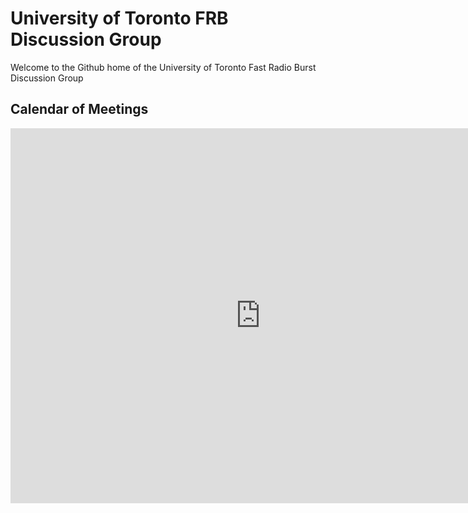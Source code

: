 # University of Toronto FRB Discussion Group

Welcome to the Github home of the University of Toronto Fast Radio Burst Discussion Group

## Calendar of Meetings

<iframe src="https://calendar.google.com/calendar/embed?title=University%20of%20Toronto%20FRB%20Discussion%20Group&amp;showPrint=0&amp;showCalendars=0&amp;mode=AGENDA&amp;height=600&amp;wkst=1&amp;bgcolor=%23ffffff&amp;src=gclfk4mbbiedqpkgcj81q87l3g%40group.calendar.google.com&amp;color=%232F6309&amp;ctz=America%2FToronto" style="border-width:0" width="800" height="600" frameborder="0" scrolling="no"></iframe>
